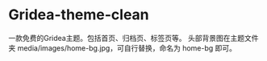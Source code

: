 # Gridea-theme-clean
一款免费的Gridea主题。包括首页、归档页、标签页等。
头部背景图在主题文件夹 media/images/home-bg.jpg，可自行替换，命名为 home-bg 即可。
